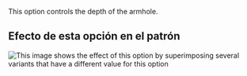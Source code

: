 This option controls the depth of the armhole.

## Efecto de esta opción en el patrón

![This image shows the effect of this option by superimposing several variants that have a different value for this option](sven_armholedepthfactor_sample.svg "Effect of this option on the pattern")
